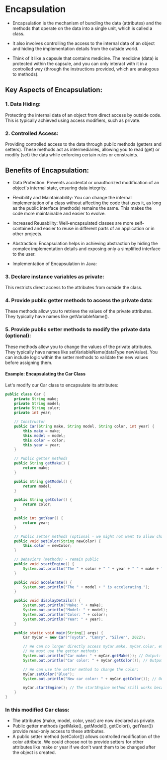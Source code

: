 # Encapsulation

- Encapsulation is the mechanism of bundling the data (attributes) and the methods that operate on the data into a single unit, which is called a class.
- It also involves controlling the access to the internal data of an object and hiding the implementation details from the outside world.

- Think of it like a capsule that contains medicine. The medicine (data) is protected within the capsule, and you can only interact with it in a controlled way (through the instructions provided, which are analogous to methods).

## Key Aspects of Encapsulation:

### 1. Data Hiding:

Protecting the internal data of an object from direct access by outside code. This is typically achieved using access modifiers, such as private.

### 2. Controlled Access:

Providing controlled access to the data through public methods (getters and setters). These methods act as intermediaries, allowing you to read (get) or modify (set) the data while enforcing certain rules or constraints.

## Benefits of Encapsulation:

- Data Protection: Prevents accidental or unauthorized modification of an object's internal state, ensuring data integrity.

- Flexibility and Maintainability: You can change the internal implementation of a class without affecting the code that uses it, as long as the public interface (methods) remains the same. This makes the code more maintainable and easier to evolve.
- Increased Reusability: Well-encapsulated classes are more self-contained and easier to reuse in different parts of an application or in other projects.
- Abstraction: Encapsulation helps in achieving abstraction by hiding the complex implementation details and exposing only a simplified interface to the user.
- Implementation of Encapsulation in Java:

### 3. Declare instance variables as private:

This restricts direct access to the attributes from outside the class.

### 4. Provide public getter methods to access the private data:

These methods allow you to retrieve the values of the private attributes. They typically have names like getVariableName().

### 5. Provide public setter methods to modify the private data (optional):

These methods allow you to change the values of the private attributes. They typically have names like setVariableName(dataType newValue). You can include logic within the setter methods to validate the new values before assigning them.

#### Example: Encapsulating the Car Class

Let's modify our Car class to encapsulate its attributes:

```Java
public class Car {
    private String make;
    private String model;
    private String color;
    private int year;

    // Constructor
    public Car(String make, String model, String color, int year) {
        this.make = make;
        this.model = model;
        this.color = color;
        this.year = year;
    }

    // Public getter methods
    public String getMake() {
        return make;
    }

    public String getModel() {
        return model;
    }

    public String getColor() {
        return color;
    }

    public int getYear() {
        return year;
    }

    // Public setter methods (optional - we might not want to allow changing the year, for example)
    public void setColor(String newColor) {
        this.color = newColor;
    }

    // Behaviors (methods) - remain public
    public void startEngine() {
        System.out.println("The " + color + " " + year + " " + make + " " + model + " engine is starting.");
    }

    public void accelerate() {
        System.out.println("The " + model + " is accelerating.");
    }

    public void displayDetails() {
        System.out.println("Make: " + make);
        System.out.println("Model: " + model);
        System.out.println("Color: " + color);
        System.out.println("Year: " + year);
    }

    public static void main(String[] args) {
        Car myCar = new Car("Toyota", "Camry", "Silver", 2022);

        // We can no longer directly access myCar.make, myCar.color, etc.
        // We must use the getter methods:
        System.out.println("Car make: " + myCar.getMake()); // Output: Car make: Toyota
        System.out.println("Car color: " + myCar.getColor()); // Output: Car color: Silver

        // We can use the setter method to change the color:
        myCar.setColor("Blue");
        System.out.println("New car color: " + myCar.getColor()); // Output: New car color: Blue

        myCar.startEngine(); // The startEngine method still works because it accesses the attributes internally
    }
}
```

### In this modified Car class:

- The attributes (make, model, color, year) are now declared as private.
- Public getter methods (getMake(), getModel(), getColor(), getYear()) provide read-only access to these attributes.
- A public setter method (setColor()) allows controlled modification of the color attribute. We could choose not to provide setters for other attributes like make or year if we don't want them to be changed after the object is created.
